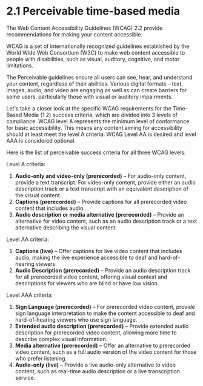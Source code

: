 # 2.1 Perceivable time-based media

The Web Content Accessibility Guidelines (WCAG) 2.2 provide recommendations for making your content accessible.

WCAG is a set of internationally recognized guidelines established by the World Wide Web Consortium (W3C) to make web content accessible to people with disabilities, such as visual, auditory, cognitive, and motor limitations.

The Perceivable guidelines ensure all users can see, hear, and understand your content, regardless of their abilities. Various digital formats – text, images, audio, and video are engaging as well as can create barriers for some users, particularly those with visual or auditory impairments.

Let's take a closer look at the specific WCAG requirements for the Time-Based Media (1.2) success criteria, which are divided into 3 levels of compliance. WCAG level A represents the minimum level of conformance for basic accessibility. This means any content aiming for accessibility should at least meet the level A criteria. WCAG Level AA is desired and level AAA is considered optional.

Here is the list of perceivable success criteria for all three WCAG levels:

Level A criteria:

1. **Audio-only and video-only (prerecorded)** – For audio-only content, provide a text transcript. For video-only content, provide either an audio description track or a text transcript with an equivalent description of the visual content.
2. **Captions (prerecorded)** – Provide captions for all prerecorded video content that includes audio.
3. **Audio description or media alternative (prerecorded)** – Provide an alternative for video content, such as an audio description track or a text alternative describing the visual content.

Level AA criteria:

1. **Captions (live)** – Offer captions for live video content that includes audio, making the live experience accessible to deaf and hard-of-hearing viewers.
2. **Audio Description (prerecorded)** – Provide an audio description track for all prerecorded video content, offering visual context and descriptions for viewers who are blind or have low vision.

Level AAA criteria:

1. **Sign Language (prerecorded)** – For prerecorded video content, provide sign language interpretation to make the content accessible to deaf and hard-of-hearing viewers who use sign language.
2. **Extended audio description (prerecorded)** – Provide extended audio description for prerecorded video content, allowing more time to describe complex visual information.
3. **Media alternative (prerecorded)** – Offer an alternative to prerecorded video content, such as a full audio version of the video content for those who prefer listening.
4. **Audio-only (live)** – Provide a live audio-only alternative to video content, such as real-time audio description or a live transcription service.

